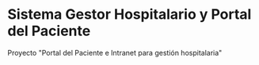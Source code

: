# Sistema Gestor Hospitalario y Portal del Paciente 
Proyecto "Portal del Paciente e Intranet para gestión hospitalaria"
